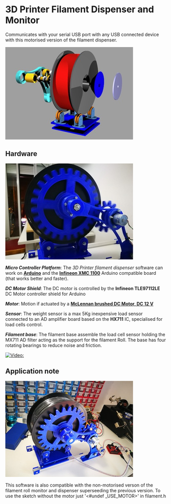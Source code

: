 # 3D Printer Filament Dispenser and Monitor
Communicates with your serial USB port with any USB connected device with this motorised version of the filament dispenser.

![3D render design](images/Exploeded%2001.jpg)

## Hardware
![Building](images/IMG_20170701_225910.jpg)
 
**_Micro Controller Platform_**: The _3D Printer filament dispenser_ software can work on [**Arduino**](http://export.farnell.com/arduino/a000066/atmega328-arduino-uno-eval-board/dp/2075382?ICID=I-HP-PP-Arduino-A000066) and the [**Infineon XMC 1100**](http://export.farnell.com/infineon/kit-xmc11-boot-001/cortex-m0-evaluation-board/dp/2376496) Arduino compatible board (that works better and faster).

**_DC Motor Shield_**: The DC motor is controlled by the **Infineon TLE97112LE** DC Motor controller shield for Arduino

**_Motor_**: Motion if actuated by a [**McLennan brushed DC Motor, DC 12 V**](http://export.farnell.com/mclennan/1271-12-10/motor-geared-12v-165rpm/dp/1784829)

**_Sensor_**: The weight sensor is a max 5Kg inexpensive load sensor connected to an AD amplifier board based on the **HX711** IC, specialised for load cells control.

**_Filament base_**: The filament base assemble the load cell sensor holding the MX711 AD filter acting as the support for the filament Roll. The base has four rotating bearings to reduce noise and friction.

[![Video:](http://img.youtube.com/vi/YBbqWqICec8/0.jpg)](https://www.youtube.com/watch?v=YBbqWqICec8)

## Application note
![Building](images/IMG_20170701_142956.jpg)

This software is also compatible with the non-motorised verson of the filament roll monitor and dispenser superseeding the previous version. To use the sketch without the motor just '<\#undef _USE_MOTOR>' in filament.h

